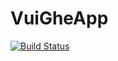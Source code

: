 # VuiGheApp
[![Build Status](https://app.bitrise.io/app/61b5db1d8981bd18/status.svg?token=_MIXu9Thd_4vtVvDhnXNpA)](https://app.bitrise.io/app/61b5db1d8981bd18)
